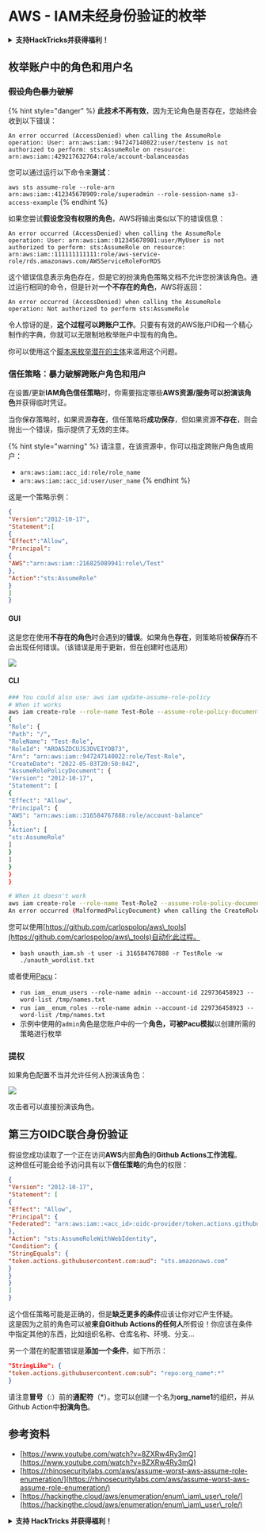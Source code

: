 # AWS - IAM未经身份验证的枚举

<details>

<summary><strong>支持HackTricks并获得福利！</strong></summary>

* 如果您想在HackTricks中看到您的公司广告，或者如果您想访问PEASS的最新版本或下载PDF版本的HackTricks，请查看[**订阅计划**](https://github.com/sponsors/carlospolop)！
* 获取[**官方PEASS和HackTricks周边产品**](https://peass.creator-spring.com)
* 发现[**PEASS家族**](https://opensea.io/collection/the-peass-family)，我们的独家[**NFT**](https://opensea.io/collection/the-peass-family)收藏品
* **加入** 💬 [**Discord群组**](https://discord.gg/hRep4RUj7f) 或 [**Telegram群组**](https://t.me/peass) 或 **关注**我的 **Twitter** 🐦 [**@carlospolopm**](https://twitter.com/carlospolopm)**。**
* **通过向** [**HackTricks**](https://github.com/carlospolop/hacktricks) **和** [**HackTricks Cloud**](https://github.com/carlospolop/hacktricks-cloud) **github仓库提交PR来分享您的黑客技巧。**

</details>

## 枚举账户中的角色和用户名

### ~~假设角色暴力破解~~

{% hint style="danger" %}
**此技术不再有效**，因为无论角色是否存在，您始终会收到以下错误：

`An error occurred (AccessDenied) when calling the AssumeRole operation: User: arn:aws:iam::947247140022:user/testenv is not authorized to perform: sts:AssumeRole on resource: arn:aws:iam::429217632764:role/account-balanceasdas`

您可以通过运行以下命令来**测试**：

`aws sts assume-role --role-arn arn:aws:iam::412345678909:role/superadmin --role-session-name s3-access-example`
{% endhint %}

如果您尝试**假设您没有权限的角色**，AWS将输出类似以下的错误信息：
```
An error occurred (AccessDenied) when calling the AssumeRole operation: User: arn:aws:iam::012345678901:user/MyUser is not authorized to perform: sts:AssumeRole on resource: arn:aws:iam::111111111111:role/aws-service-role/rds.amazonaws.com/AWSServiceRoleForRDS
```
这个错误信息表示角色存在，但是它的扮演角色策略文档不允许您扮演该角色。通过运行相同的命令，但是针对**一个不存在的角色**，AWS将返回：
```
An error occurred (AccessDenied) when calling the AssumeRole operation: Not authorized to perform sts:AssumeRole
```
令人惊讶的是，**这个过程可以跨账户工作**。只要有有效的AWS账户ID和一个精心制作的字典，你就可以无限制地枚举账户中现有的角色。

你可以使用这个[脚本来枚举潜在的主体](https://github.com/RhinoSecurityLabs/Security-Research/tree/master/tools/aws-pentest-tools/assume\_role\_enum)来滥用这个问题。

### 信任策略：暴力破解跨账户角色和用户

在设置/更新**IAM角色信任策略**时，你需要指定哪些**AWS资源/服务可以扮演该角色**并获得临时凭证。

当你保存策略时，如果资源**存在**，信任策略将**成功保存**，但如果资源**不存在**，则会抛出一个错误，指示提供了无效的主体。

{% hint style="warning" %}
请注意，在该资源中，你可以指定跨账户角色或用户：

* `arn:aws:iam::acc_id:role/role_name`
* `arn:aws:iam::acc_id:user/user_name`
{% endhint %}

这是一个策略示例：
```json
{
"Version":"2012-10-17",
"Statement":[
{
"Effect":"Allow",
"Principal":
{
"AWS":"arn:aws:iam::216825089941:role\/Test"
},
"Action":"sts:AssumeRole"
}
]
}
```
#### GUI

这是您在使用**不存在的角色**时会遇到的**错误**。如果角色**存在**，则策略将被**保存**而不会出现任何错误。（该错误是用于更新，但在创建时也适用）

![](<../../../.gitbook/assets/image (68).png>)

#### CLI
```bash
### You could also use: aws iam update-assume-role-policy
# When it works
aws iam create-role --role-name Test-Role --assume-role-policy-document file://a.json
{
"Role": {
"Path": "/",
"RoleName": "Test-Role",
"RoleId": "AROA5ZDCUJS3DVEIYOB73",
"Arn": "arn:aws:iam::947247140022:role/Test-Role",
"CreateDate": "2022-05-03T20:50:04Z",
"AssumeRolePolicyDocument": {
"Version": "2012-10-17",
"Statement": [
{
"Effect": "Allow",
"Principal": {
"AWS": "arn:aws:iam::316584767888:role/account-balance"
},
"Action": [
"sts:AssumeRole"
]
}
]
}
}
}

# When it doesn't work
aws iam create-role --role-name Test-Role2 --assume-role-policy-document file://a.json
An error occurred (MalformedPolicyDocument) when calling the CreateRole operation: Invalid principal in policy: "AWS":"arn:aws:iam::316584767888:role/account-balanceefd23f2"
```
您可以使用[https://github.com/carlospolop/aws\_tools](https://github.com/carlospolop/aws\_tools)自动化此过程。

* `bash unauth_iam.sh -t user -i 316584767888 -r TestRole -w ./unauth_wordlist.txt`

或者使用[Pacu](https://github.com/RhinoSecurityLabs/pacu)：

* `run iam__enum_users --role-name admin --account-id 229736458923 --word-list /tmp/names.txt`
* `run iam__enum_roles --role-name admin --account-id 229736458923 --word-list /tmp/names.txt`
* 示例中使用的`admin`角色是您账户中的一个**角色，可被Pacu模拟**以创建所需的策略进行枚举

### 提权

如果角色配置不当并允许任何人扮演该角色：

![](<../../../.gitbook/assets/image (35).png>)

攻击者可以直接扮演该角色。

## 第三方OIDC联合身份验证

假设您成功读取了一个正在访问**AWS**内部**角色**的**Github Actions工作流程**。\
这种信任可能会给予访问具有以下**信任策略**的角色的权限：
```json
{
"Version": "2012-10-17",
"Statement": [
{
"Effect": "Allow",
"Principal": {
"Federated": "arn:aws:iam::<acc_id>:oidc-provider/token.actions.githubusercontent.com"
},
"Action": "sts:AssumeRoleWithWebIdentity",
"Condition": {
"StringEquals": {
"token.actions.githubusercontent.com:aud": "sts.amazonaws.com"
}
}
}
]
}
```
这个信任策略可能是正确的，但是**缺乏更多的条件**应该让你对它产生怀疑。\
这是因为之前的角色可以被**来自Github Actions的任何人**所假设！你应该在条件中指定其他的东西，比如组织名称、仓库名称、环境、分支...

另一个潜在的配置错误是**添加一个条件**，如下所示：
```json
"StringLike": {
"token.actions.githubusercontent.com:sub": "repo:org_name*:*"
}
```
请注意**冒号**（:）前的**通配符**（\*）。您可以创建一个名为**org\_name1**的组织，并从Github Action中**扮演角色**。

## 参考资料

* [https://www.youtube.com/watch?v=8ZXRw4Ry3mQ](https://www.youtube.com/watch?v=8ZXRw4Ry3mQ)
* [https://rhinosecuritylabs.com/aws/assume-worst-aws-assume-role-enumeration/](https://rhinosecuritylabs.com/aws/assume-worst-aws-assume-role-enumeration/)
* [https://hackingthe.cloud/aws/enumeration/enum\_iam\_user\_role/](https://hackingthe.cloud/aws/enumeration/enum\_iam\_user\_role/)

<details>

<summary><strong>支持 HackTricks 并获得福利！</strong></summary>

* 如果您想在 HackTricks 中看到您的**公司广告**，或者如果您想访问**PEASS的最新版本或下载PDF格式的HackTricks**，请查看[**订阅计划**](https://github.com/sponsors/carlospolop)！
* 获取[**官方 PEASS 和 HackTricks 商品**](https://peass.creator-spring.com)
* 发现[**PEASS 家族**](https://opensea.io/collection/the-peass-family)，我们的独家[**NFT**](https://opensea.io/collection/the-peass-family)收藏品
* **加入** 💬 [**Discord 群组**](https://discord.gg/hRep4RUj7f) 或 [**Telegram 群组**](https://t.me/peass) 或 **关注**我在**Twitter**上的🐦 [**@carlospolopm**](https://twitter.com/carlospolopm)**。**
* **通过向** [**HackTricks**](https://github.com/carlospolop/hacktricks) **和** [**HackTricks Cloud**](https://github.com/carlospolop/hacktricks-cloud) **github 仓库提交 PR 来分享您的黑客技巧。**

</details>
